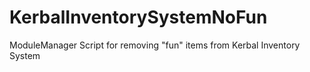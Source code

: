 # KerbalInventorySystemNoFun
ModuleManager Script for removing "fun" items from Kerbal Inventory System
